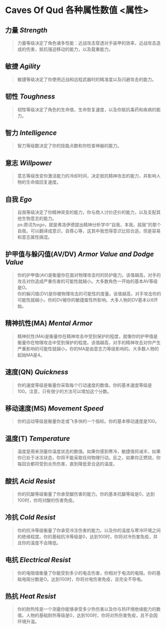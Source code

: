 # Caves Of Qud 各种属性数值 **<属性>**

## 力量 *Strength*

> 力量等级决定了角色诸多性能：近战攻击穿透对手装甲的效率，近战攻击造成的伤害，抵抗强迫移动的能力，以及载重能力。

## 敏捷 *Agility*

>敏捷等级决定了你使用近战和远程武器时的精准度以及闪避攻击的能力。

## 韧性 *Toughness*

>韧性等级决定了角色的生命值，生命恢复速度，以及你抵抗毒药和疾病的能力。

## 智力 *Intelligence*

>智力等级数决定了你的技能点数和你检查神器的能力。

## 意志 *Willpower*

>意志等级改变你激活能力的冷却时间，决定抵抗精神攻击的能力，并影响人物的生命值回复速度。

## 自我 *Ego*

>自我等级决定了你精神突变的能力，你与商人讨价还价的能力，以及支配其他生物意志的能力。\
>ps:原词为*ego*，就是弗洛伊德提出精神分析学中“自我，本我，超我”的那个自我，可以翻译成意识，自尊心等，这其中我觉得意识比较合适，但是容易和意志属性搞混。

## 护甲值与躲闪值(AV/DV) *Armor Value and Dodge Value*

>你的护甲值(AV)是衡量你在面对物理攻击时的防护能力。该值越高，对手的攻击对你造成严重伤害的可能性就越小。大多数角色一开始的基本AV等级是O。\
>你的躲闪值(DV)是你被物理攻击的可能性的度量。该值越高，对手攻击你的可能性就越小。你的DV被你的敏捷属性所影响。大多人物的DV基本以6开始。

## 精神抗性(MA) *Mental Armor*

>精神抗性(MA)是衡量你在精神攻击中受到保护的程度，就像你的护甲值是衡量你在物理攻击中受到保护的程度。该值越高，对手的精神攻击对你产生严重影响的可能性就越小。你的MA是由意志力等级影响的。大多数人物的起始MA是4。

## 速度(QN) *Quickness*

>你的速度等级是衡量你采取每个行动速度的数值。你的基本速度等级是100。注意，只有很少的方法可以增加这个分数。

## 移动速度(MS) *Movement Speed*

>你的运动等级是衡量你走或飞多快的一个指标。你的基本移动速度是100。

## 温度(T) *Temperature*

>温度是用来测量你温度状态的数值。如果你感到寒冷，敏捷值将减半，如果你已处于冰冻状态，你将不能采取任何物理行动。反之，如果你正燃烧，你每回合都将受到炎热伤害，直到降低至合适的温度。

## 酸抗 *Acid Resist*

> 你的抗酸等级衡量了你承受酸伤害的能力。你的基本抗酸等级是0，达到100时，你将对酸的伤害免疫。

## 冷抗 *Cold Resist*

>你的抗冷等级衡量了你承受冷冻伤害的能力。以及你的温度与寒冷环境之间的绝缘程度。你的基础抗冷等级是0，达到100时，你将对冷伤害免疫，并且你的温度不会降低。

## 电抗 *Electrical Resist*

>你的电阻值衡量了你能受到多少的电击伤害，你相对于电流的电阻。你的基础电阻分数是O。达到100时，你将对电伤害免疫，且完全不导电。

## 热抗 *Heat Resist*

>你的耐热性是一个测量你能够承受多少热伤害以及你与热环境绝缘能力的数值。人物的基础耐热等级是0，达到100时，你将对热伤害免疫，且不会因环境升温。

